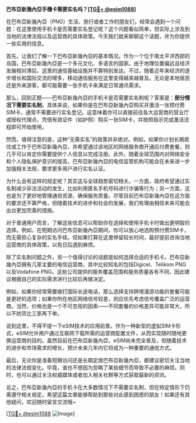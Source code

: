 **巴布亞新幾內亞手機卡需要实名吗？[[TG💪+ @esim1088](https://t.me/s/esim1088)]**

在巴布亞新幾內亞（PNG）生活、旅行或者工作的朋友们，经常会遇到一个问题：在这里使用手机卡是否需要实名登记呢？这个问题看似简单，但实际上涉及到当地的法律法规以及运营商的具体政策。今天我们就来聊聊这个话题，并为你提供一些实用的信息。

首先，让我们了解一下巴布亞新幾內亞的基本情况。作为一个位于南太平洋西部的岛国，巴布亞新幾內亞是一个多元文化、多语言的国家。由于地理位置偏远且经济发展相对滞后，这里的通信基础设施并不算特别发达。不过，随着近年来经济的逐步增长和国际交流的增多，移动通信服务在这里变得越来越普及。无论是本地居民还是外来游客，都可能需要一张手机卡来满足日常通讯需求。

那么，回到正题——巴布亞新幾內亞的手机卡是否需要实名制呢？答案是：**部分情况下需要实名制**。具体来说，如果你是在巴布亞新幾內亞购买并激活一张预付费SIM卡，通常不需要进行实名登记。这意味着你可以直接前往各大运营商的营业厅或授权代理点，凭借有效证件（如护照）购买一张SIM卡，并按照指示完成激活流程即可开始使用。

然而，值得注意的是，这种“无需实名”的政策并非绝对。例如，如果你计划长期居住或工作于巴布亞新幾內亞，并希望通过该地区的网络服务商开通后付费套餐，则几乎可以肯定你需要提供个人信息以完成注册。此外，随着全球范围内对网络安全和个人隐私保护意识的提高，巴布亞新幾內亞的电信监管机构可能会在未来进一步加强相关法规，要求更多用户进行实名认证。

为什么会有这样的规定呢？其实这与全球趋势密切相关。一方面，政府希望通过实名制减少非法活动的发生，比如利用匿名手机号码进行诈骗等行为；另一方面，这也是为了更好地管理通信资源，确保服务质量。尽管目前巴布亞新幾內亞在这方面的要求还不算严格，但随着技术的进步和社会的发展，我们有理由相信未来可能会出台更加完善的措施。

对于普通用户而言，了解这些信息可以帮助你在选择和使用手机卡时做出更明智的选择。例如，在短期访问巴布亞新幾內亞期间，你可以放心地选购预付费SIM卡，而无需担心复杂的实名手续。但如果打算在这里停留较长时间，最好提前咨询当地运营商的具体政策，以免日后遇到麻烦。

除了实名制问题之外，另一个值得讨论的话题是如何选择合适的手机卡。巴布亞新幾內亞拥有几家主要的电信运营商，其中比较知名的包括Digicel、Telikom PNG以及Vodafone PNG。这些公司提供的服务覆盖范围和服务质量各有不同，因此建议根据自己的实际需求进行比较后再做决定。

例如，如果你经常需要拨打国际长途电话，那么选择支持跨境漫游功能的套餐可能是更好的选项；如果你所在地区网络信号较差，则应优先考虑信号覆盖广泛的运营商。当然，价格也是一个不可忽视的因素——不同套餐的价格差异可能非常大，所以不妨货比三家再下单。

说到这里，不得不提一下eSIM技术的应用前景。作为一种新型的虚拟SIM卡形式，eSIM允许用户通过互联网下载所需的运营商配置文件，从而实现随时随地更换运营商的目的。虽然目前在巴布亞新幾內亞，eSIM尚未完全普及，但随着技术的进步和市场需求的增长，预计未来几年内它将成为一种重要的通信方式。

最后，无论你是准备短期访问还是长期定居巴布亞新幾內亞，都建议密切关注当地的法律法规变化。毕竟，谁也不想因为忽略了某些细节而导致不必要的麻烦。同时，也可以通过关注权威媒体或者加入相关社群等方式获取最新的资讯。

总之，巴布亞新幾內亞的手机卡在大多数情况下不需要实名制，但在特定情形下仍需遵守相关规定。希望这篇文章能够帮助到那些对此感到困惑的朋友！如果还有其他疑问，欢迎随时留言交流哦~

[[TG💪+ @esim1088](https://t.me/s/esim1088) ![Image](https://i.postimg.cc/4NQfJmqS/Snipaste-2025-05-13-00-14-12.png)]